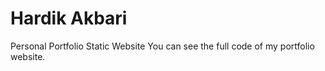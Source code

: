 # Hardik Akbari
 Personal Portfolio Static Website
 You can see the full code of my portfolio website.
